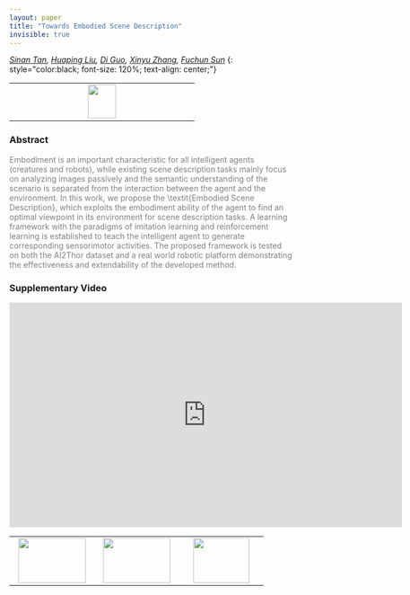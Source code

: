 ```yaml
---
layout: paper
title: "Towards Embodied Scene Description"
invisible: true
---
```

*[Sinan Tan](http://), [Huaping Liu](https://sites.google.com/site/thuliuhuaping), [Di Guo](http://), [Xinyu Zhang](http://), [Fuchun Sun](http://)*
{: style="color:black; font-size: 120%; text-align: center;"}

<table width="20%"> <tr>
<td style="width: 20%; text-align: center;"><a href="http://www.roboticsproceedings.org/rss16/p038.pdf"><img src="{{ site.baseurl }}/images/paper_link.png"
width = "50"  height = "60"/> </a> </td>

</tr></table>

### Abstract
<html><p style="color:gray; font-size: 100%; text-align: justified;">
Embodiment is an important characteristic for all intelligent agents (creatures and robots), while existing scene description tasks mainly focus on analyzing images passively and the semantic understanding of the scenario is separated from the interaction between the agent and the environment. In this work, we propose the \textit{Embodied Scene Description}, which exploits the embodiment ability of the agent to find an optimal viewpoint in its environment for scene description tasks. A learning framework with the paradigms of imitation learning and reinforcement learning is established to teach the intelligent agent to generate corresponding sensorimotor activities. The proposed framework is tested on both the AI2Thor dataset and a real world robotic platform demonstrating the effectiveness and extendability of the developed method.
</p></html>

### Supplementary Video
<iframe width="700" height="400" src="https://www.youtube.com/embed/KEeUmyhOL2o " frameborder="0" allow="accelerometer; autoplay; encrypted-media; gyroscope; picture-in-picture" allowfullscreen></iframe>

<table width="100%"><tr><td style="width: 30%; text-align: center;"><a href="{{ site.baseurl }}/program/papers/37"> <img src="{{ site.baseurl }}/images/previous_icon.png" width = "120"  height = "80"/> </a> </td>

<td style="width: 30%; text-align: center;"><a href="{{ site.baseurl }}/program/papers"> <img src="{{ site.baseurl }}/images/overview_icon.png" width = "120"  height = "80"/> </a> </td> 

<td style="width: 30%; text-align: center;"><a href="{{ site.baseurl }}/program/papers/39"> <img src="{{ site.baseurl }}/images/next_icon.png" width = "100"  height = "80"/> </a> </td> 

</tr></table>

